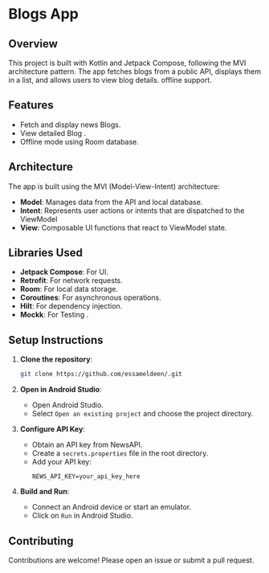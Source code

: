 # Blogs App

## Overview

This project is  built with Kotlin and Jetpack Compose, following the MVI architecture pattern. The app fetches blogs from a public API, displays them in a list, and allows users to view blog details. offline support.

## Features

- Fetch and display news Blogs.
- View detailed Blog .
- Offline mode using Room database.

## Architecture

The app is built using the MVI (Model-View-Intent) architecture:
- **Model**: Manages data from the API and local database.
- **Intent**: Represents user actions or intents that are dispatched to the ViewModel
- **View**: Composable UI functions that react to ViewModel state.

## Libraries Used

- **Jetpack Compose**: For UI.
- **Retrofit**: For network requests.
- **Room**: For local data storage.
- **Coroutines**: For asynchronous operations.
- **Hilt**: For dependency injection.
- **Mockk**: For Testing .

## Setup Instructions

1. **Clone the repository**:
    ```bash
    git clone https://github.com/essameldeen/.git
 
    ```

2. **Open in Android Studio**:
    - Open Android Studio.
    - Select `Open an existing project` and choose the project directory.

3. **Configure API Key**:
    - Obtain an API key from NewsAPI.
    - Create a `secrets.properties` file in the root directory.
    - Add your API key:
      ```
      NEWS_API_KEY=your_api_key_here
      ```

4. **Build and Run**:
    - Connect an Android device or start an emulator.
    - Click on `Run` in Android Studio.

## Contributing

Contributions are welcome! Please open an issue or submit a pull request.

